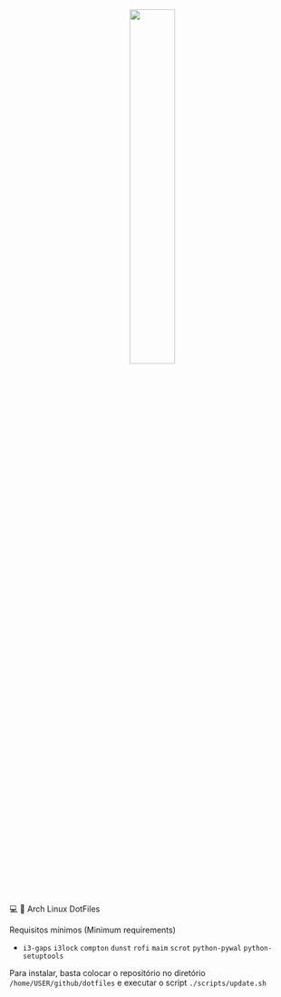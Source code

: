 <center><img src="https://dotfiles.github.io/images/dotfiles-logo.png" height="40%" width="40%;"/></center>

💻 🎨 Arch Linux DotFiles

Requisitos mínimos (Minimum requirements)

- `i3-gaps` `i3lock` `compton` `dunst` `rofi` `maim` `scrot` `python-pywal` `python-setuptools`

Para instalar, basta colocar o repositório no diretório
`/home/USER/github/dotfiles`
e executar o script
`./scripts/update.sh`
